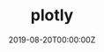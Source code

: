 ---
title: 'plotly'
authors:
- Carson Sievert
date: '2019-08-20T00:00:00Z'

# Schedule page publish date (NOT proceeding's date).
publishDate: '20001-01-01T00:00:00Z'

# proceeding type.
# Legend: 0 = Uncategorized; 1 = Talk, 2 = Keynote, 3 = Workshop
# To add more update publications_types.toml and en.yaml
publication_types: ['3']
publication_type_description: Workshop

# proceeding name and optional abbreviated proceeding name.
publication: Presented at 2019 Conference
publication_short: Presented at 2019 Conference

abstract: 

tags:
- Rstudio
featured: false

links:
url_slides: 'https://github.com/cpsievert/tutorials/tree/master/20190821'
url_video: ''

---